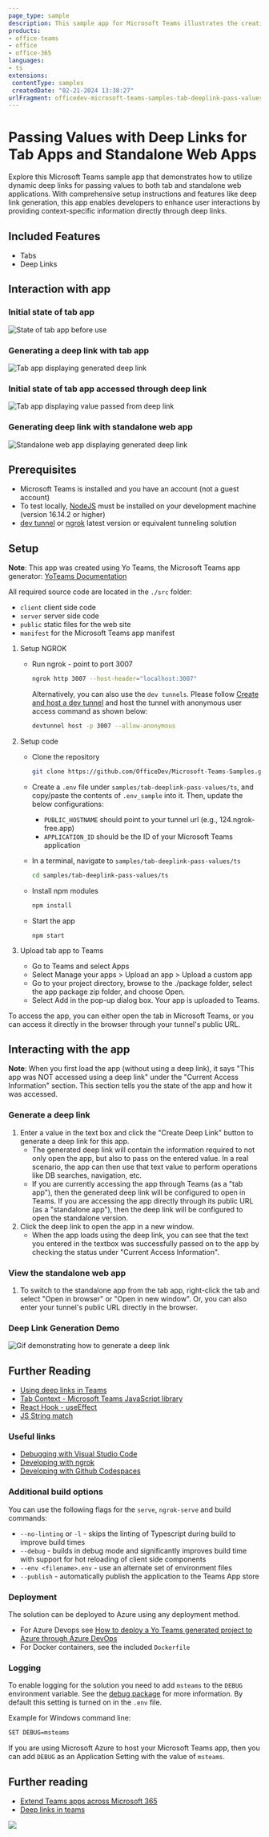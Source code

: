 ```yaml
---
page_type: sample
description: This sample app for Microsoft Teams illustrates the creation and usage of dynamic deep links to pass contextual values to tab and standalone web applications. It highlights the differences in link formatting and consumption based on the user’s access environment, enhancing navigation and data display capabilities.
products:
- office-teams
- office
- office-365
languages:
- ts
extensions:
 contentType: samples
 createdDate: "02-21-2024 13:38:27"
urlFragment: officedev-microsoft-teams-samples-tab-deeplink-pass-values-ts
---
```


# Passing Values with Deep Links for Tab Apps and Standalone Web Apps

Explore this Microsoft Teams sample app that demonstrates how to utilize dynamic deep links for passing values to both tab and standalone web applications. With comprehensive setup instructions and features like deep link generation, this app enables developers to enhance user interactions by providing context-specific information directly through deep links.

 ## Included Features
* Tabs
* Deep Links

## Interaction with app
### Initial state of tab app
![State of tab app before use](images/tab_app_initial.png)

### Generating a deep link with tab app
![Tab app displaying generated deep link](images/tab_app_generated.png)

### Initial state of tab app accessed through deep link
![Tab app displaying value passed from deep link](images/tab_app_used.png)

### Generating deep link with standalone web app
![Standalone web app displaying generated deep link](images/standalone_generated.png)

## Prerequisites
- Microsoft Teams is installed and you have an account (not a guest account)
- To test locally, [NodeJS](https://nodejs.org/en/download/) must be installed on your development machine (version 16.14.2  or higher)
- [dev tunnel](https://learn.microsoft.com/en-us/azure/developer/dev-tunnels/get-started?tabs=windows) or [ngrok](https://ngrok.com/) latest version or equivalent tunneling solution

## Setup

**Note**: This app was created using Yo Teams, the Microsoft Teams app generator: [YoTeams Documentation](https://pnp.github.io/generator-teams/)

All required source code are located in the `./src` folder:

* `client` client side code
* `server` server side code
* `public` static files for the web site
* `manifest` for the Microsoft Teams app manifest

1. Setup NGROK
    - Run ngrok - point to port 3007

        ```bash
        ngrok http 3007 --host-header="localhost:3007"
        ```  

        Alternatively, you can also use the `dev tunnels`. Please follow [Create and host a dev tunnel](https://learn.microsoft.com/en-us/azure/developer/dev-tunnels/get-started?tabs=windows) and host the tunnel with anonymous user access command as shown below:

        ```bash
        devtunnel host -p 3007 --allow-anonymous
        ```

2. Setup code
    - Clone the repository

        ```bash
        git clone https://github.com/OfficeDev/Microsoft-Teams-Samples.git
        ```

    - Create a `.env` file under `samples/tab-deeplink-pass-values/ts`, and copy/paste the contents of `.env_sample` into it. Then, update the below configurations:
      - `PUBLIC_HOSTNAME` should point to your tunnel url (e.g., 124.ngrok-free.app)
      - `APPLICATION_ID` should be the ID of your Microsoft Teams application

    - In a terminal, navigate to `samples/tab-deeplink-pass-values/ts`

        ```bash
        cd samples/tab-deeplink-pass-values/ts
        ```

    - Install npm modules

        ```bash
        npm install
        ```

    - Start the app

        ```
        npm start
        ```

3. Upload tab app to Teams
    - Go to Teams and select Apps
    - Select Manage your apps > Upload an app > Upload a custom app
    - Go to your project directory, browse to the ./package folder, select the app package zip folder, and choose Open.
    - Select Add in the pop-up dialog box. Your app is uploaded to Teams.

To access the app, you can either open the tab in Microsoft Teams, or you can access it directly in the browser through your tunnel's public URL.

## Interacting with the app

**Note**: When you first load the app (without using a deep link), it says "This app was NOT accessed using a deep link" under the "Current Access Information" section. This section tells you the state of the app and how it was accessed.

### Generate a deep link
1. Enter a value in the text box and click the "Create Deep Link" button to generate a deep link for this app.
   - The generated deep link will contain the information required to not only open the app, but also to pass on the entered value. In a real scenario, the app can then use that text value to perform operations like DB searches, navigation, etc.
   - If you are currently accessing the app through Teams (as a "tab app"), then the generated deep link will be configured to open in Teams. If you are accessing the app directly through its public URL (as a "standalone app"), then the deep link will be configured to open the standalone version. 
2. Click the deep link to open the app in a new window.
    - When the app loads using the deep link, you can see that the text you entered in the textbox was successfully passed on to the app by checking the status under "Current Access Information".

### View the standalone web app
1. To switch to the standalone app from the tab app, right-click the tab and select "Open in browser" or "Open in new window". Or, you can also enter your tunnel's public URL directly in the browser.

### Deep Link Generation Demo

![Gif demonstrating how to generate a deep link](images/deepLinkSampleApp.gif)

## Further Reading
- [Using deep links in Teams](https://learn.microsoft.com/en-us/microsoftteams/platform/concepts/build-and-test/deep-link-application?tabs=teamsjs-v2)
- [Tab Context - Microsoft Teams JavaScript library](https://learn.microsoft.com/en-us/microsoftteams/platform/tabs/how-to/access-teams-context?tabs=Json-v2%2Cteamsjs-v2%2Cdefault#getting-context-by-using-the-microsoft-teams-javascript-library)
- [React Hook - useEffect](https://react.dev/reference/react/useEffect)
- [JS String match](https://developer.mozilla.org/en-US/docs/Web/JavaScript/Reference/Global_Objects/String/match)

### Useful links

* [Debugging with Visual Studio Code](https://github.com/pnp/generator-teams/blob/master/docs/docs/user-guide/vscode.md)
* [Developing with ngrok](https://github.com/pnp/generator-teams/blob/master/docs/docs/concepts/ngrok.md)
* [Developing with Github Codespaces](https://github.com/pnp/generator-teams/blob/master/docs/docs/user-guide/codespaces.md)

### Additional build options

You can use the following flags for the `serve`, `ngrok-serve` and build commands:

* `--no-linting` or `-l` - skips the linting of Typescript during build to improve build times
* `--debug` - builds in debug mode and significantly improves build time with support for hot reloading of client side components
* `--env <filename>.env` - use an alternate set of environment files
* `--publish` - automatically publish the application to the Teams App store

### Deployment

The solution can be deployed to Azure using any deployment method.

* For Azure Devops see [How to deploy a Yo Teams generated project to Azure through Azure DevOps](https://www.wictorwilen.se/blog/deploying-yo-teams-and-node-apps/)
* For Docker containers, see the included `Dockerfile`

### Logging

To enable logging for the solution you need to add `msteams` to the `DEBUG` environment variable. See the [debug package](https://www.npmjs.com/package/debug) for more information. By default this setting is turned on in the `.env` file.

Example for Windows command line:

``` bash
SET DEBUG=msteams
```

If you are using Microsoft Azure to host your Microsoft Teams app, then you can add `DEBUG` as an Application Setting with the value of `msteams`.

## Further reading

- [Extend Teams apps across Microsoft 365](https://learn.microsoft.com/en-us/microsoftteams/platform/m365-apps/overview)
- [Deep links in teams](https://learn.microsoft.com/microsoftteams/platform/concepts/build-and-test/deep-links)



<img src="https://pnptelemetry.azurewebsites.net/microsoft-teams-samples/samples/tab-deeplink-pass-values-ts" />
